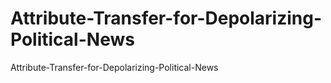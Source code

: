 # Attribute-Transfer-for-Depolarizing-Political-News
Attribute-Transfer-for-Depolarizing-Political-News

